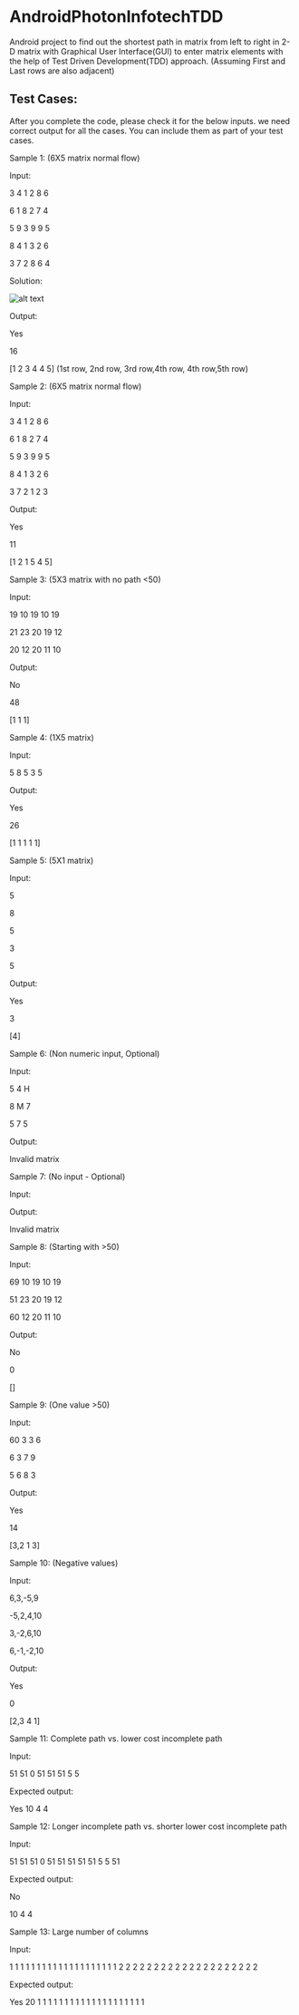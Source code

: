 # AndroidPhotonInfotechTDD
Android project to find out the shortest path in matrix from  left to right in 2-D matrix with Graphical User Interface(GUI) to enter matrix elements with the help of Test Driven Development(TDD) approach. (Assuming First and Last rows are also adjacent)


Test Cases:
-----------------------
After you complete the code, please check it for the below inputs. we need correct output for all the cases. You can include them as part of your test cases. 

Sample 1: (6X5 matrix normal flow)

Input:

3 4 1 2 8 6

6 1 8 2 7 4

5 9 3 9 9 5

8 4 1 3 2 6

3 7 2 8 6 4

Solution:

![alt text](http://url/to/img.png)
 

Output:

Yes

16

[1 2 3 4 4 5] (1st row, 2nd row, 3rd row,4th row, 4th row,5th row)

 

Sample 2: (6X5 matrix normal flow)

Input:

3 4 1 2 8 6

6 1 8 2 7 4

5 9 3 9 9 5

8 4 1 3 2 6

3 7 2 1 2 3

 

Output:

Yes

11

[1 2 1 5 4 5]

 

Sample 3: (5X3 matrix with no path <50)

Input:

19 10 19 10 19

21 23 20 19 12

20 12 20 11 10

 

Output:

No

48

[1 1 1]

 

Sample 4: (1X5 matrix)

Input:

5 8 5 3 5

 

Output:

Yes

26

[1 1 1 1 1]

 

Sample 5: (5X1 matrix)

Input:

5

8

5

3

5

 

Output:

Yes

3

[4]

 

Sample 6: (Non numeric input, Optional)

Input:

5 4 H

8 M 7

5 7 5

 

Output:

Invalid matrix

 

Sample 7: (No input - Optional)

Input:

 

Output:

Invalid matrix

 

Sample 8: (Starting with >50)

Input:

69 10 19 10 19

51 23 20 19 12

60 12 20 11 10

 

Output:

No

0

[]

 

Sample 9: (One value >50)

Input:

60 3 3 6

6 3 7 9

5 6 8 3

 

Output:

Yes

14

[3,2 1 3]

 

Sample 10: (Negative values)

Input:

6,3,-5,9

-5,2,4,10

3,-2,6,10

6,-1,-2,10

 

Output:

Yes

0

[2,3 4 1]

 

 

Sample 11: Complete path vs. lower cost incomplete path

 

Input:

 

51 51
0 51
51 51
5 5

Expected output:

 

Yes
10
4 4

Sample 12: Longer incomplete path vs. shorter lower cost incomplete path

 

Input:

 

51 51 51
0 51 51
51 51 51
5 5 51

Expected output:

 

No

10
4 4

Sample 13: Large number of columns

 

Input:


1 1 1 1 1 1 1 1 1 1 1 1 1 1 1 1 1 1 1 1
2 2 2 2 2 2 2 2 2 2 2 2 2 2 2 2 2 2 2 2

Expected output:   

 

Yes
20
1 1 1 1 1 1 1 1 1 1 1 1 1 1 1 1 1 1 1 1
